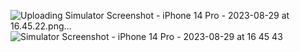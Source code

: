 ![Uploading Simulator Screenshot - iPhone 14 Pro - 2023-08-29 at 16.45.22.png…]()
![Simulator Screenshot - iPhone 14 Pro - 2023-08-29 at 16 45 43](https://github.com/Amitchaudhary9648/react-native-dark-light-theme-main/assets/59361363/6f668625-00b2-46ae-bad4-3a275715fb0d)
